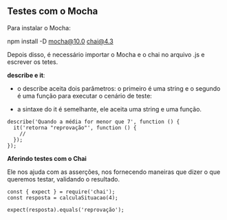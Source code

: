 ## Testes com o Mocha

Para instalar o Mocha: 

npm install -D mocha@10.0 chai@4.3

Depois disso, é necessário importar o Mocha e o chai no arquivo .js e escrever os tetes. 

**describe e it**:

- o describe aceita dois parâmetros: o primeiro é uma string e o segundo é uma função para executar o cenário de teste:

- a sintaxe do it é semelhante, ele aceita uma string e uma função. 

```
describe('Quando a média for menor que 7', function () {
  it('retorna "reprovação"', function () {
    //
  });
});
```

**Aferindo testes com o Chai**

Ele nos ajuda com as asserções, nos fornecendo maneiras que dizer o que queremos testar, validando o resultado.

```
const { expect } = require('chai');
const resposta = calculaSituacao(4);

expect(resposta).equals('reprovação');
```
